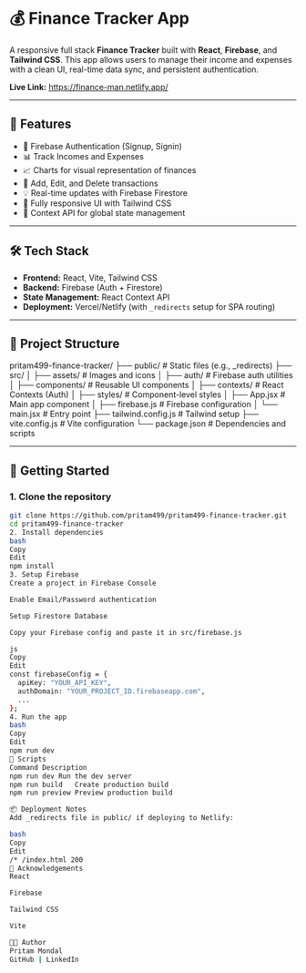 # 💰 Finance Tracker App

A responsive full stack **Finance Tracker** built with **React**, **Firebase**, and **Tailwind CSS**. This app allows users to manage their income and expenses with a clean UI, real-time data sync, and persistent authentication.

**Live Link:** https://finance-man.netlify.app/

---

## 🚀 Features

- 🔐 Firebase Authentication (Signup, Signin)
- 📊 Track Incomes and Expenses
- 📈 Charts for visual representation of finances
- 📝 Add, Edit, and Delete transactions
- 💡 Real-time updates with Firebase Firestore
- 📱 Fully responsive UI with Tailwind CSS
- 🧠 Context API for global state management

---

## 🛠️ Tech Stack

- **Frontend:** React, Vite, Tailwind CSS
- **Backend:** Firebase (Auth + Firestore)
- **State Management:** React Context API
- **Deployment:** Vercel/Netlify (with `_redirects` setup for SPA routing)

---

## 📁 Project Structure

pritam499-finance-tracker/
├── public/ # Static files (e.g., _redirects)
├── src/
│ ├── assets/ # Images and icons
│ ├── auth/ # Firebase auth utilities
│ ├── components/ # Reusable UI components
│ ├── contexts/ # React Contexts (Auth)
│ ├── styles/ # Component-level styles
│ ├── App.jsx # Main app component
│ ├── firebase.js # Firebase configuration
│ └── main.jsx # Entry point
├── tailwind.config.js # Tailwind setup
├── vite.config.js # Vite configuration
└── package.json # Dependencies and scripts


---

## 🧪 Getting Started

### 1. Clone the repository

```bash
git clone https://github.com/pritam499/pritam499-finance-tracker.git
cd pritam499-finance-tracker
2. Install dependencies
bash
Copy
Edit
npm install
3. Setup Firebase
Create a project in Firebase Console

Enable Email/Password authentication

Setup Firestore Database

Copy your Firebase config and paste it in src/firebase.js

js
Copy
Edit
const firebaseConfig = {
  apiKey: "YOUR_API_KEY",
  authDomain: "YOUR_PROJECT_ID.firebaseapp.com",
  ...
};
4. Run the app
bash
Copy
Edit
npm run dev
🧾 Scripts
Command	Description
npm run dev	Run the dev server
npm run build	Create production build
npm run preview	Preview production build

📦 Deployment Notes
Add _redirects file in public/ if deploying to Netlify:

bash
Copy
Edit
/* /index.html 200
🙌 Acknowledgements
React

Firebase

Tailwind CSS

Vite

👨‍💻 Author
Pritam Mondal
GitHub | LinkedIn

